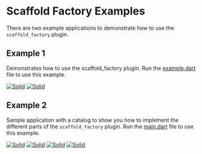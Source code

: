 # Scaffold Factory Examples
There are two example applications to demonstrate how to use the ``scaffold_factory`` plugin.

## Example 1
Demonstrates how to use the scaffold_factory plugin. Run the [example.dart](https://github.com/erfanjazebnikoo/scaffold_factory/blob/master/example/lib/example.dart) file to use this example.

[![Solid](http://www.erfanjazebnikoo.com/downloads/scaffold_factory/scaffold_factory_example1_lq.jpg)](http://www.erfanjazebnikoo.com/downloads/scaffold_factory/scaffold_factory_example1_hq.jpg)
[![Solid](http://www.erfanjazebnikoo.com/downloads/scaffold_factory/scaffold_factory_example2_lq.jpg)](http://www.erfanjazebnikoo.com/downloads/scaffold_factory/scaffold_factory_example2_hq.jpg)

## Example 2
Sample application with a catalog to show you how to implement the different parts of the ``scaffold_factory`` plugin. Run the [main.dart](https://github.com/erfanjazebnikoo/scaffold_factory/blob/master/example/lib/main.dart) file to use this example.

[![Solid](http://www.erfanjazebnikoo.com/downloads/scaffold_factory/scaffold_factory_catalog_lq.jpg)](http://www.erfanjazebnikoo.com/downloads/scaffold_factory/scaffold_factory_catalog_hq.jpg)
[![Solid](http://www.erfanjazebnikoo.com/downloads/scaffold_factory/scaffold_factory_bnb_lq.jpg)](http://www.erfanjazebnikoo.com/downloads/scaffold_factory/scaffold_factory_bnb_hq.jpg)
[![Solid](http://www.erfanjazebnikoo.com/downloads/scaffold_factory/scaffold_factory_ab_lq.jpg)](http://www.erfanjazebnikoo.com/downloads/scaffold_factory/scaffold_factory_ab_hq.jpg)
[![Solid](http://www.erfanjazebnikoo.com/downloads/scaffold_factory/scaffold_factory_bab_lq.jpg)](http://www.erfanjazebnikoo.com/downloads/scaffold_factory/scaffold_factory_bab_hq.jpg)


